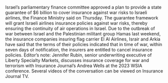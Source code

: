 Israel’s parliamentary finance committee approved a plan to provide a state guarantee of $6 billion to cover insurance against war risks to Israeli airlines, the Finance Ministry said on Thursday.
The guarantee framework will grant Israeli airlines insurance policies against war risks, thereby ensuring the continuity of air operations in Israel.
Due to the outbreak of war between Israel and the Palestinian militant group Hamas last weekend, the insurance companies insuring flag carrier El Al Airlines, Israir and Arkia have said that the terms of their policies indicated that in time of war, within seven days of notification, the insurers are entitled to cancel insurance policies.
Editor’s note: Jennifer Rubin, senior underwriting executive of Liberty Specialty Markets, discusses insurance coverage for war and terrorism with Insurance Journal’s Andrea Wells at the 2023 WSIA conference. Several videos of the conversation can be viewed on Insurance Journal TV.